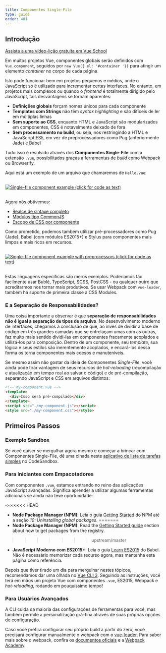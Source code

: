 ```yaml
---
title: Componentes Single-File
type: guide
order: 401
---
```


## Introdução

<div class="vueschool"><a href="https://vueschool.io/lessons/introduction-to-single-file-components?friend=vuejs" target="_blank" rel="noopener" title="Lição gratuíta de Componentes Single-File no Vue.js">Assista a uma vídeo-lição gratuita em Vue School</a></div>

Em muitos projetos Vue, componentes globais serão definidos com `Vue.component`, seguidos por `new Vue({ el: '#container '})` para atingir um elemento *container* no corpo de cada página.

Isto pode funcionar bem em projetos pequenos e médios, onde o JavaScript só é utilizado para incrementar certas interfaces. No entanto, em projetos mais complexos ou quando o *frontend* é totalmente dirigido pelo JavaScript, tais desvantagens se tornam aparentes:

- **Definições globais** forçam nomes únicos para cada componente
- **Templates com Strings** não têm *syntax highlighting* e são difíceis de ler em múltiplas linhas
- **Sem suporte ao CSS**, enquanto HTML e JavaScript são modularizados em componentes, CSS é notavelmente deixado de fora
- **Sem processamento no build**, ou seja, nos restringindo a HTML e JavaScript ES5, em vez de preprocessadores como Pug (anteriormente Jade) e Babel

Tudo isso é resolvido através dos **Componentes Single-File** com a extensão `.vue`, possibilitados graças a ferramentas de *build* como Webpack ou Browserify.

Aqui está um exemplo de um arquivo que chamaremos de `Hello.vue`:

<a href="https://gist.github.com/chrisvfritz/e2b6a6110e0829d78fa4aedf7cf6b235" target="_blank" rel="noopener noreferrer"><img src="/images/vue-component.png" alt="Single-file component example (click for code as text)" style="display: block; margin: 30px auto;"></a>

Agora nós obtivemos:

- [Realce de sintaxe completo](https://github.com/vuejs/awesome-vue#source-code-editing)
- [Módulos tipo CommonJS](https://webpack.js.org/concepts/modules/#what-is-a-webpack-module)
- [Escopo de CSS por componente](https://vue-loader.vuejs.org/en/features/scoped-css.html)

Como prometido, podemos também utilizar pré-processadores como Pug (Jade), Babel (com módulos ES2015+) e Stylus para componentes mais limpos e mais ricos em recursos.

<a href="https://gist.github.com/chrisvfritz/1c9f2daea9bc078dcb47e9a82e5f7587" target="_blank" rel="noopener noreferrer"><img src="/images/vue-component-with-preprocessors.png" alt="Single-file component example with preprocessors (click for code as text)" style="display: block; margin: 30px auto;"></a>

Estas linguagens específicas são meros exemplos. Poderíamos tão facilmente usar Bublé, TypeScript, SCSS, PostCSS - ou qualquer outro que acreditarmos nos tornar mais produtivos. Se usar Webpack com `vue-loader`, também há suporte de primeira classe a CSS Modules.

### E a Separação de Responsabilidades?

Uma coisa importante a observar é que **separação de responsabilidades não é igual a separação de tipos de arquivo**. No desenvolvimento moderno de interfaces, chegamos à conclusão de que, ao invés de dividir a base de código em três grandes camadas que se entrelaçam umas com as outras, faz muito mais sentido dividi-las em componentes fracamente acoplados e utilizá-los para composição. Dentro de um componente, seu _template_, sua lógica e seus estilos são inerentemente acoplados, e encará-los dessa forma os torna componentes mais coesos e manuteníveis.

Se mesmo assim não gostar da ideia de Componentes _Single-File_, você ainda pode tirar vantagem de seus recursos de _hot-reloading_ (recompilação e atualização em tempo real ao salvar o código) e de pré-compilação, separando JavaScript e CSS em arquivos distintos:

``` html
<!-- my-component.vue -->
<template>
  <div>Isso será pré-compilado</div>
</template>
<script src="./my-component.js"></script>
<style src="./my-component.css"></style>
```

## Primeiros Passos

### Exemplo Sandbox

Se você quiser se mergulhar agora mesmo e começar a brincar com Componentes Single-File, dê uma olhada neste [aplicativo de lista de tarefas simples](https://codesandbox.io/s/0p3p2kr0xw) no CodeSandbox.

### Para Iniciantes com Empacotadores

Com componentes `.vue`, estamos entrando no reino das aplicações JavaScript avançadas. Significa aprender a utilizar algumas ferramentas adicionais se ainda não teve oportunidade:

<<<<<<< HEAD
- **Node Package Manager (NPM)**: Leia o guia [Getting Started](https://docs.npmjs.com/getting-started/what-is-npm) do NPM até a seção _10: Uninstalling global packages_.
=======
- **Node Package Manager (NPM)**: Read the [Getting Started guide](https://docs.npmjs.com/packages-and-modules/getting-packages-from-the-registry) section about how to get packages from the registry.
>>>>>>> upstream/master

- **JavaScript Moderno com ES2015+**: Leia o guia [Learn ES2015](https://babeljs.io/docs/learn-es2015/) do Babel. Não é necessário memorizar cada recurso agora, mas mantenha esta página como referência.

Depois que tiver tirado um dia para mergulhar nestes tópicos, recomendamos dar uma olhada no [Vue CLI 3](https://cli.vuejs.org/). Seguindo as instruções, você terá em mãos um projeto Vue com componentes `.vue`, ES2015, Webpack e _hot-reloading_, rodando em pouquíssimo tempo!

### Para Usuários Avançados

A CLI cuida da maioria das configurações de ferramentas para você, mas também permite a personalização grã-fina através de suas próprias opções de configuração.

Caso você prefira configurar seu próprio build a partir do zero, você precisará configurar manualmente o webpack com o [vue-loader](https://vue-loader.vuejs.org). Para saber mais sobre o webpack, confira os [documentos oficiais](https://webpack.js.org/configuration/) e a [Webpack Academy](https://webpack.academy/p/the-core-concepts).
